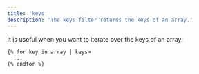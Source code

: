 ```yaml
---
title: 'keys'
description: 'The keys filter returns the keys of an array.'
---
```


It is useful when you want to iterate over the keys of an array:

```canvas
{% for key in array | keys>
  ...
{% endfor %}
```
